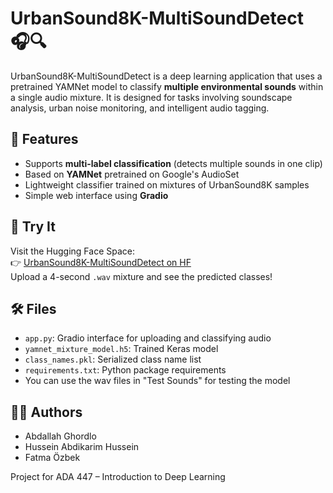# UrbanSound8K-MultiSoundDetect 🎧🔍

UrbanSound8K-MultiSoundDetect is a deep learning application that uses a pretrained YAMNet model to classify **multiple environmental sounds** within a single audio mixture. It is designed for tasks involving soundscape analysis, urban noise monitoring, and intelligent audio tagging.

## 🚀 Features

- Supports **multi-label classification** (detects multiple sounds in one clip)
- Based on **YAMNet** pretrained on Google's AudioSet
- Lightweight classifier trained on mixtures of UrbanSound8K samples
- Simple web interface using **Gradio**

## 🧪 Try It

Visit the Hugging Face Space:  
👉 [UrbanSound8K-MultiSoundDetect on HF](https://huggingface.co/spaces/AbdGhordlo/UrbanSound8K-MultiSoundDetect)  
Upload a 4-second `.wav` mixture and see the predicted classes!

## 🛠 Files

- `app.py`: Gradio interface for uploading and classifying audio
- `yamnet_mixture_model.h5`: Trained Keras model
- `class_names.pkl`: Serialized class name list
- `requirements.txt`: Python package requirements
- You can use the wav files in "Test Sounds" for testing the model

## 👨‍💻 Authors

- Abdallah Ghordlo
- Hussein Abdikarim Hussein
- Fatma Özbek

Project for ADA 447 – Introduction to Deep Learning  
